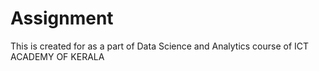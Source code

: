 # Assignment
This is created for as a part of Data Science and Analytics course of ICT ACADEMY OF KERALA 
